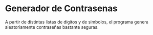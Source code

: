 # Generador de Contrasenas
 A partir de distintas listas de digitos y de simbolos, el programa genera aleatoriamente contraseñas bastante seguras.
